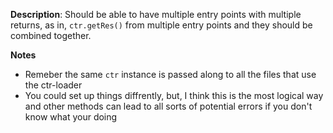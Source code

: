 __Description__: Should be able to have multiple entry points with multiple returns, as in, `ctr.getRes()` from multiple entry points and they should be combined together.

__Notes__

+ Remeber the same `ctr` instance is passed along to all the files that use the ctr-loader
+ You could set up things diffrently, but, I think this is the most logical way and other methods can lead to all sorts of potential errors if you don't know what your doing


